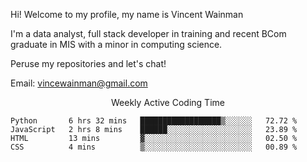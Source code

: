 Hi! Welcome to my profile, my name is Vincent Wainman

I'm a data analyst, full stack developer in training and recent BCom graduate in MIS with a minor in computing science. 

Peruse my repositories and let's chat!

Email: vincewainman@gmail.com

<p align="center"> Weekly Active Coding Time </p>
<!--START_SECTION:waka-->

```text
Python       6 hrs 32 mins   ██████████████████▒░░░░░░   72.72 %
JavaScript   2 hrs 8 mins    ██████░░░░░░░░░░░░░░░░░░░   23.89 %
HTML         13 mins         ▓░░░░░░░░░░░░░░░░░░░░░░░░   02.50 %
CSS          4 mins          ▒░░░░░░░░░░░░░░░░░░░░░░░░   00.89 %
```

<!--END_SECTION:waka-->
